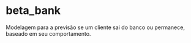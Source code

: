 # beta_bank
Modelagem para a previsão se um cliente sai do banco ou permanece, baseado em seu comportamento.
